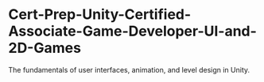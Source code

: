 # Cert-Prep-Unity-Certified-Associate-Game-Developer-UI-and-2D-Games
The fundamentals of user interfaces, animation, and level design in Unity. 
